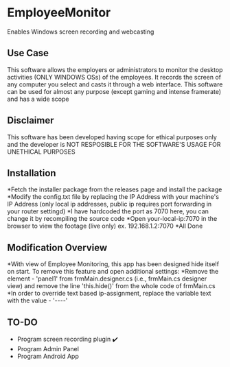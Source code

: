 # EmployeeMonitor
Enables Windows screen recording and webcasting

## Use Case
This software allows the employers or administrators to monitor the desktop activities (ONLY WINDOWS OSs) of the employees. It records the screen of any computer you select and casts it through a web interface. 
This software can be used for almost any purpose (except gaming and intense framerate) and has a wide scope

## Disclaimer
This software has been developed having scope for ethical purposes only and the developer is NOT RESPOSIBLE FOR THE SOFTWARE'S USAGE FOR UNETHICAL PURPOSES

## Installation
*Fetch the installer package from the releases page and install the package
*Modify the config.txt file by replacing the IP Address with your machine's IP Address (only local ip addresses, public ip requires port forwarding in your router settingd)
*I have hardcoded the port as 7070 here, you can change it by recompiling the source code
*Open your-local-ip:7070 in the browser to view the footage (live only) ex. 192.168.1.2:7070
*All Done

## Modification Overview
*With view of Employee Monitoring, this app has been designed hide itself on start. To remove this feature and open additional settings:
  *Remove the element - 'panel1' from frmMain.designer.cs (i.e., frmMain.cs designer view) and remove the line 'this.hide()' from the whole code of frmMain.cs
  *In order to override text based ip-assignment, replace the variable text with the value - '----'

## TO-DO
- Program screen recording plugin :heavy_check_mark:
- Program Admin Panel
- Program Android App
